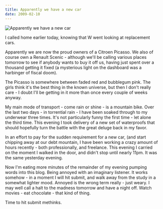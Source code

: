 ```yaml
---
title: Apparently we have a new car
date: 2009-02-10
---
```


![Apparently we have a new car](https://source.unsplash.com/di8ognBauG0/1600x900)

I called home earlier today, knowing that W went looking at replacement cars.

Apparently we are now the proud owners of a Citroen Picasso. We also of course own a Renault Scenic - although we'll be calling various places tomorrow to see if anybody wants to buy it off us, having just spent over a thousand getting it fixed (a mysterious light on the dashboard was a harbinger of fiscal doom).

The Picasso is somewhere between faded red and bubblegum pink. The girls think it's the best thing in the known universe, but then I don't really care - I doubt I'll be getting in it more than once every couple of weeks anyway.

My main mode of transport - come rain or shine - is a mountain bike. Over the last two days - in torrential rain - I have been soaked through to my underwear three times. It's not particularly funny the first time - let alone the third time. This evening I took delivery of a new set of waterproofs that should hopefully turn the battle with the great deluge back in my favor.

In an effort to pay for the sudden requirement for a new car, (and start chipping away at our debt mountain, I have been working a crazy amount of hours recently - both professionally, and freelance. This evening I carried on the moment I walked in the door, and didn't stop until nearly 11pm. It was the same yesterday evening.

Now I'm eating more minutes of the remainder of my evening pumping words into this blog. Being annoyed with an imaginary listener. It works somehow - in a moment I will hit submit, and walk away from the study in a somewhat lighter mood. Annoyed is the wrong term really - just weary. I may well call a halt to the madness tomorrow and have a night off. Watch movies - eat chocolate - that kind of thing.

Time to hit submit methinks.